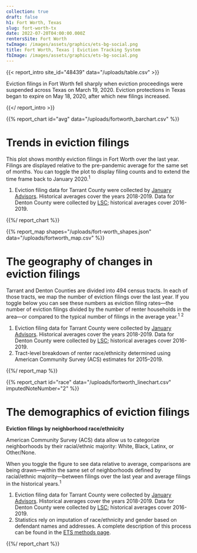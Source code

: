 ```yaml
---
collection: true
draft: false
h1: Fort Worth, Texas
slug: fort-worth-tx
date: 2022-07-20T04:00:00.000Z
rentersSite: Fort Worth
twImage: /images/assets/graphics/ets-bg-social.png
title: Fort Worth, Texas | Eviction Tracking System
fbImage: /images/assets/graphics/ets-bg-social.png
---
```


{{< report_intro site_id="48439" data="/uploads/table.csv" >}}

Eviction filings in Fort Worth fell sharply when eviction proceedings were suspended across Texas on March 19, 2020. Eviction protections in Texas began to expire on May 18, 2020, after which new filings increased.



{{</ report_intro >}}



{{% report_chart id="avg" data="/uploads/fortworth_barchart.csv" %}}

# Trends in eviction filings

This plot shows monthly eviction filings in Fort Worth over the last year. Filings are displayed relative to the pre-pandemic average for the same set of months. You can toggle the plot to display filing counts and to extend the time frame back to January 2020.<sup>1</sup>

1. Eviction filing data for Tarrant County were collected by [January Advisors](https://www.januaryadvisors.com/). Historical averages cover the years 2018-2019. Data for Denton County were collected by [LSC](https://www.lsc.gov/); historical averages cover 2016-2019.

{{%/ report_chart %}}



{{% report_map shapes="/uploads/fort-worth_shapes.json" data="/uploads/fortworth_map.csv" %}}

# The geography of changes in eviction filings

Tarrant and Denton Counties are divided into 494 census tracts. In each of those tracts, we map the number of eviction filings over the last year. If you toggle below you can see these numbers as eviction filing rates—the number of eviction filings divided by the number of renter households in the area—or compared to the typical number of filings in the average year.<sup>1</sup> <sup>2</sup>

1. Eviction filing data for Tarrant County were collected by [January Advisors](https://www.januaryadvisors.com/). Historical averages cover the years 2018-2019. Data for Denton County were collected by [LSC](https://www.lsc.gov/); historical averages cover 2016-2019. 
2. Tract-level breakdown of renter race/ethnicity determined using American Community Survey (ACS) estimates for 2015–2019.

{{%/ report_map %}}



{{% report_chart id="race" data="/uploads/fortworth_linechart.csv" imputedNoteNumber="2" %}}





# The demographics of eviction filings

**Eviction filings by neighborhood race/ethnicity**

American Community Survey (ACS) data allow us to categorize neighborhoods by their racial/ethnic majority: White, Black, Latinx, or Other/None.

When you toggle the figure to see data relative to average, comparisons are being drawn—within the same set of neighborhoods defined by racial/ethnic majority—between filings over the last year and average filings in the historical years.<sup>1</sup>

1. Eviction filing data for Tarrant County were collected by [January Advisors](https://www.januaryadvisors.com/). Historical averages cover the years 2018-2019. Data for Denton County were collected by [LSC](https://www.lsc.gov/); historical averages cover 2016-2019.
2. Statistics rely on imputation of race/ethnicity and gender based on defendant names and addresses. A complete description of this process can be found in the [ETS methods page](https://evictionlab.org/eviction-tracking/methods/).

{{%/ report_chart %}}